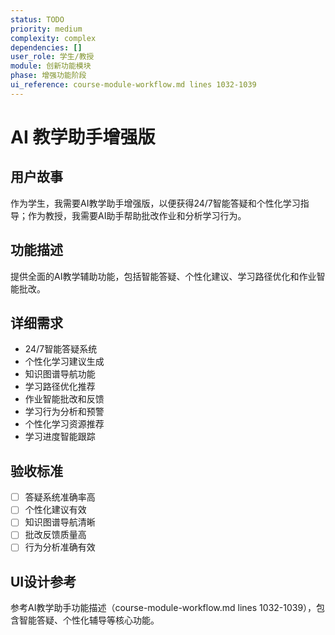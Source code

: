 ```yaml
---
status: TODO
priority: medium
complexity: complex
dependencies: []
user_role: 学生/教授
module: 创新功能模块
phase: 增强功能阶段
ui_reference: course-module-workflow.md lines 1032-1039
---
```


# AI 教学助手增强版

## 用户故事
作为学生，我需要AI教学助手增强版，以便获得24/7智能答疑和个性化学习指导；作为教授，我需要AI助手帮助批改作业和分析学习行为。

## 功能描述
提供全面的AI教学辅助功能，包括智能答疑、个性化建议、学习路径优化和作业智能批改。

## 详细需求
- 24/7智能答疑系统
- 个性化学习建议生成
- 知识图谱导航功能
- 学习路径优化推荐
- 作业智能批改和反馈
- 学习行为分析和预警
- 个性化学习资源推荐
- 学习进度智能跟踪

## 验收标准
- [ ] 答疑系统准确率高
- [ ] 个性化建议有效
- [ ] 知识图谱导航清晰
- [ ] 批改反馈质量高
- [ ] 行为分析准确有效

## UI设计参考
参考AI教学助手功能描述（course-module-workflow.md lines 1032-1039），包含智能答疑、个性化辅导等核心功能。